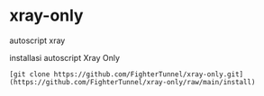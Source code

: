 # xray-only
autoscript xray

installasi autoscript Xray Only
```
[git clone https://github.com/FighterTunnel/xray-only.git](https://github.com/FighterTunnel/xray-only/raw/main/install)
```
